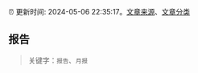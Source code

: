 :alarm_clock: 更新时间: 2024-05-06 22:35:17。[文章来源](/README.md)、[文章分类](/TAGS.md)

## 报告


> 关键字：`报告`、`月报`




